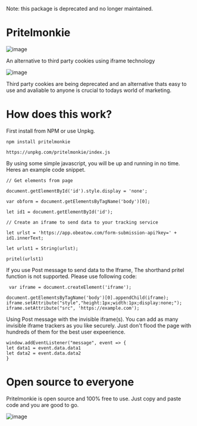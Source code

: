 Note: this package is deprecated and no longer maintained.
# Pritelmonkie 
![image](https://github.com/sewellstephens/iframe-tracking/blob/main/pritelmonkie-logo-color.png)

An alternative to third party cookies using iframe technology

![image](https://github.com/sewellstephens/iframe-tracking/blob/main/iframe.png)

Third party cookies are being deprecated and an alternative thats easy to use and avaliable to anyone is crucial to todays world of marketing.

# How does this work?
First install from NPM or use Unpkg.

```
npm install pritelmonkie
```
```
https://unpkg.com/pritelmonkie/index.js
```

By using some simple javascript, you will be up and running in no time. Heres an example code snippet.

```
// Get elements from page

document.getElementById('id').style.display = 'none';

var obform = document.getElementsByTagName('body')[0];

let id1 = document.getElementById('id');

// Create an iframe to send data to your tracking service

let urlst = 'https://app.obeatow.com/form-submission-api?key=' + id1.innerText;

let urlst1 = String(urlst);

pritel(urlst1)

```

If you use Post message to send data to the Iframe, The shorthand pritel function is not supported. Please use following code:

```
 var iframe = document.createElement('iframe');

document.getElementsByTagName('body')[0].appendChild(iframe);
iframe.setAttribute("style","height:1px;width:1px;display:none;");
iframe.setAttribute("src", 'https://example.com');
```

Using Post message with the invisible iframe(s). You can add as many invisible iframe trackers as you like securely. Just don't flood the page with hundreds of them for the best user expeerience.

```
window.addEventListener("message", event => { 
let data1 = event.data.data1
let data2 = event.data.data2
}
```

# Open source to everyone
Pritelmonkie is open source and 100% free to use. Just copy and paste code and you are good to go.

![image](https://github.com/sewellstephens/iframe-tracking/blob/main/trust-badge-1.png)
